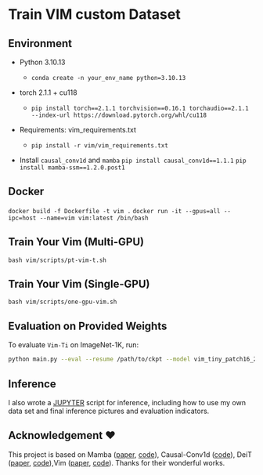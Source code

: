 # Train VIM custom Dataset

## Environment

- Python 3.10.13
  - `conda create -n your_env_name python=3.10.13`

- torch 2.1.1 + cu118
  - `pip install torch==2.1.1 torchvision==0.16.1 torchaudio==2.1.1 --index-url https://download.pytorch.org/whl/cu118`

- Requirements: vim_requirements.txt
  - `pip install -r vim/vim_requirements.txt`

- Install ``causal_conv1d`` and ``mamba``
  `pip install causal_conv1d==1.1.1`
  `pip install mamba-ssm==1.2.0.post1`

## Docker 
`docker build -f Dockerfile -t vim .`
`docker run -it --gpus=all --ipc=host --name=vim vim:latest /bin/bash`

## Train Your Vim (Multi-GPU)

`bash vim/scripts/pt-vim-t.sh`

## Train Your Vim (Single-GPU)

`bash vim/scripts/one-gpu-vim.sh`

## Evaluation on Provided Weights
To evaluate `Vim-Ti` on ImageNet-1K, run:
```bash
python main.py --eval --resume /path/to/ckpt --model vim_tiny_patch16_224_bimambav2_final_pool_mean_abs_pos_embed_with_midclstok_div2 --data-path /path/to/imagenet
```

## Inference 
I also wrote a [JUPYTER](./vim/infer.ipynb) script for inference, including how to use my own data set and final inference pictures and evaluation indicators.

## Acknowledgement :heart:
This project is based on Mamba ([paper](https://arxiv.org/abs/2312.00752), [code](https://github.com/state-spaces/mamba)), Causal-Conv1d ([code](https://github.com/Dao-AILab/causal-conv1d)), DeiT ([paper](https://arxiv.org/abs/2012.12877), [code](https://github.com/facebookresearch/deit)),Vim ([paper](https://arxiv.org/abs/2401.09417), [code](https://github.com/hustvl/Vim)). Thanks for their wonderful works.